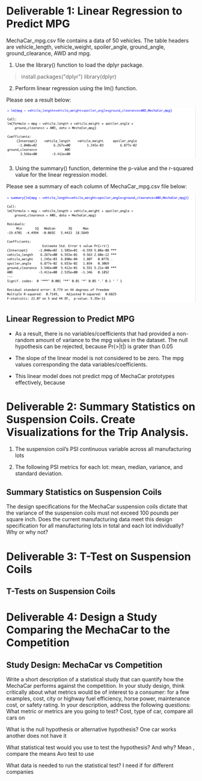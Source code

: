 # Deliverable 1: Linear Regression to Predict MPG

MechaCar_mpg.csv file contains a data of 50 vehicles.  The table headers are vehicle_length, vehicle_weight, spoiler_angle, ground_angle, ground_clearance, AWD and mpg.   

1. Use the library() function to load the dplyr package.

> install.packages("dplyr")
>library(dplyr)

2. Perform linear regression using the lm() function. 

Please see a result below:

![linear_regression](linear_regression.png)

3. Using the summary() function, determine the p-value and the r-squared value for the linear regression model.

Please see a summary of each column of MechaCar_mpg.csv file below:

![summary](summary.png)

## Linear Regression to Predict MPG

- As a result, there is no variables/coefficients that had provided a non-random amount of variance to the mpg values in the dataset. The null hypothesis can be rejected, because Pr(>|t|) is grater than 0.05

- The slope of the linear model is not considered to be zero. The mpg values corresponding the data variables/coefficients.

- This linear model does not predict mpg of MechaCar prototypes effectively, because 

# Deliverable 2: Summary Statistics on Suspension Coils. Create Visualizations for the Trip Analysis.

1. The suspension coil’s PSI continuous variable across all manufacturing lots

2. The following PSI metrics for each lot: mean, median, variance, and standard deviation.

## Summary Statistics on Suspension Coils

The design specifications for the MechaCar suspension coils dictate that the variance of the suspension coils must not exceed 100 pounds per square inch. Does the current manufacturing data meet this design specification for all manufacturing lots in total and each lot individually? Why or why not?

# Deliverable 3: T-Test on Suspension Coils

## T-Tests on Suspension Coils

# Deliverable 4: Design a Study Comparing the MechaCar to the Competition

## Study Design: MechaCar vs Competition

Write a short description of a statistical study that can quantify how the MechaCar performs against the competition. In your study design, think critically about what metrics would be of interest to a consumer: for a few examples, cost, city or highway fuel efficiency, horse power, maintenance cost, or safety rating.
In your description, address the following questions:
What metric or metrics are you going to test? Cost, type of car, compare all cars on 

What is the null hypothesis or alternative hypothesis? One car works another does not have it 

What statistical test would you use to test the hypothesis? And why?  Mean , compare the means 
Avo test to use


What data is needed to run the statistical test? I need if for different companies 

